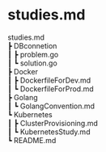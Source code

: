 # **studies.md**

studies.md
<br>┣ DBconnetion
<br>┃ ┣ problem.go
<br>┃ ┗ solution.go
<br>┣ Docker
<br>┃ ┣ DockerfileForDev.md
<br>┃ ┗ DockerfileForProd.md
<br>┣ Golang
<br>┃ ┗ GolangConvention.md
<br>┗ Kubernetes
<br>┃ ┣ ClusterProvisioning.md
<br>┃ ┗ KubernetesStudy.md
<br>┗ README.md